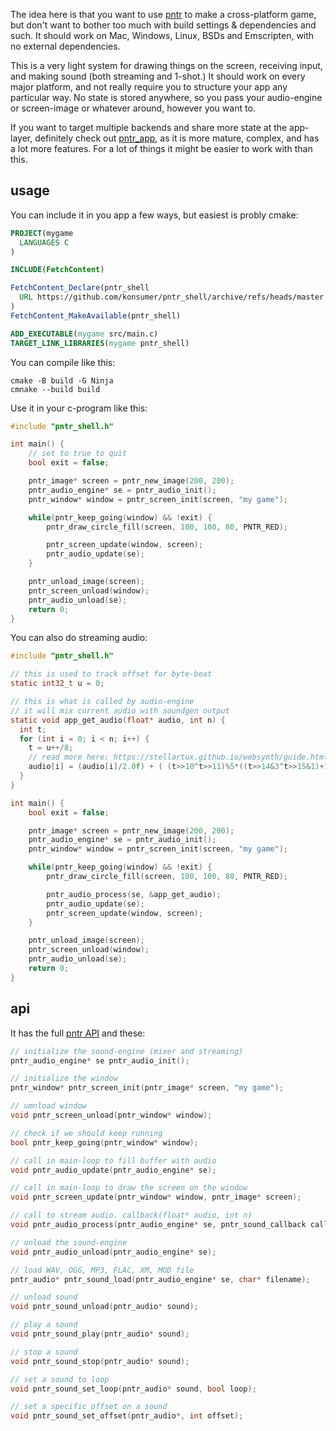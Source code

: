 The idea here is that you want to use [pntr](https://github.com/robloach/pntr) to make a cross-platform game, but don't want to bother too much with build settings & dependencies and such. It should work on Mac, Windows, Linux, BSDs and Emscripten, with no external dependencies.

This is a very light system for drawing things on the screen, receiving input, and making sound (both streaming and 1-shot.) It should work on every major platform, and not really require you to structure your app any particular way. No state is stored anywhere, so you pass your audio-engine or screen-image or whatever around, however you want to.

If you want to target multiple backends and share more state at the app-layer, definitely check out [pntr_app](https://github.com/robloach/pntr_app), as it is more mature, complex, and has a lot more features. For a lot of things it might be easier to work with than this.


## usage

You can include it in you app a few ways, but easiest is probly cmake:

```cmake
PROJECT(mygame
  LANGUAGES C
)

INCLUDE(FetchContent)

FetchContent_Declare(pntr_shell
  URL https://github.com/konsumer/pntr_shell/archive/refs/heads/master.zip
)
FetchContent_MakeAvailable(pntr_shell)

ADD_EXECUTABLE(mygame src/main.c)
TARGET_LINK_LIBRARIES(mygame pntr_shell)
```

You can compile like this:

```
cmake -B build -G Ninja
cmnake --build build
```

Use it in your c-program like this:

```c
#include "pntr_shell.h"

int main() {
    // set to true to quit
    bool exit = false;

    pntr_image* screen = pntr_new_image(200, 200);
    pntr_audio_engine* se = pntr_audio_init();
    pntr_window* window = pntr_screen_init(screen, "my game");

    while(pntr_keep_going(window) && !exit) {
        pntr_draw_circle_fill(screen, 100, 100, 80, PNTR_RED);

        pntr_screen_update(window, screen);
        pntr_audio_update(se);
    }

    pntr_unload_image(screen);
    pntr_screen_unload(window);
    pntr_audio_unload(se);
    return 0;
}
```

You can also do streaming audio:

```c
#include "pntr_shell.h"

// this is used to track offset for byte-beat
static int32_t u = 0;

// this is what is called by audio-engine
// it will mix current audio with soundgen output
static void app_get_audio(float* audio, int n) {
  int t;
  for (int i = 0; i < n; i++) {
    t = u++/8;
    // read more here: https://stellartux.github.io/websynth/guide.html
    audio[i] = (audio[i]/2.0f) + ( (t>>10^t>>11)%5*((t>>14&3^t>>15&1)+1)*t%99+((3+(t>>14&3)-(t>>16&1))/3*t%99&64) / 2048.0f);
  }
}

int main() {
    bool exit = false;

    pntr_image* screen = pntr_new_image(200, 200);
    pntr_audio_engine* se = pntr_audio_init();
    pntr_window* window = pntr_screen_init(screen, "my game");

    while(pntr_keep_going(window) && !exit) {
        pntr_draw_circle_fill(screen, 100, 100, 80, PNTR_RED);

        pntr_audio_process(se, &app_get_audio);
        pntr_audio_update(se);
        pntr_screen_update(window, screen);
    }

    pntr_unload_image(screen);
    pntr_screen_unload(window);
    pntr_audio_unload(se);
    return 0;
}
```


## api
It has the full [pntr API](https://github.com/RobLoach/pntr) and these:

```c
// initialize the sound-engine (mixer and streaming)
pntr_audio_engine* se pntr_audio_init();

// initialize the window
pntr_window* pntr_screen_init(pntr_image* screen, "my game");

// umnload window
void pntr_screen_unload(pntr_window* window);

// check if we should keep running
bool pntr_keep_going(pntr_window* window);

// call in main-loop to fill buffer with audio
void pntr_audio_update(pntr_audio_engine* se);

// call in main-loop to draw the screen on the window
void pntr_screen_update(pntr_window* window, pntr_image* screen);

// call to stream audio. callback(float* audio, int n)
void pntr_audio_process(pntr_audio_engine* se, pntr_sound_callback callback);

// unload the sound-engine
void pntr_audio_unload(pntr_audio_engine* se);

// load WAV, OGG, MP3, FLAC, XM, MOD file
pntr_audio* pntr_sound_load(pntr_audio_engine* se, char* filename);

// unload sound
void pntr_sound_unload(pntr_audio* sound);

// play a sound
void pntr_sound_play(pntr_audio* sound);

// stop a sound
void pntr_sound_stop(pntr_audio* sound);

// set a sound to loop
void pntr_sound_set_loop(pntr_audio* sound, bool loop);

// set a specific offset on a sound
void pntr_sound_set_offset(pntr_audio*, int offset);
```
